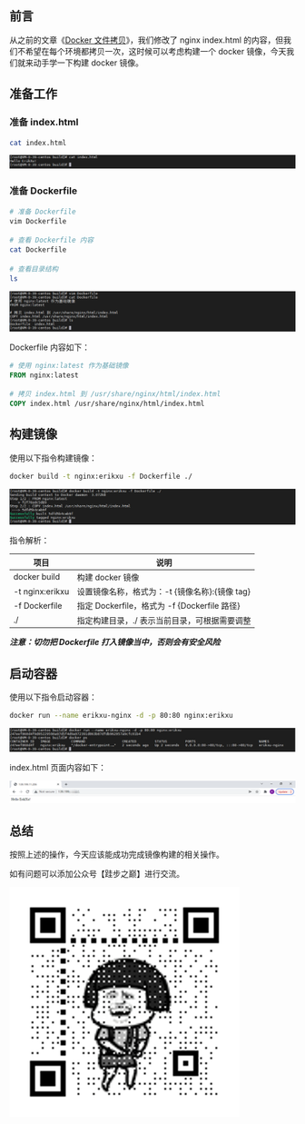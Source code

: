 ## 前言

从之前的文章《[Docker 文件拷贝](cp.md)》，我们修改了 nginx index.html 的内容，但我们不希望在每个环境都拷贝一次，这时候可以考虑构建一个 docker 镜像，今天我们就来动手学一下构建 docker 镜像。

## 准备工作

### 准备 index.html

``` bash
cat index.html
```

![准备 index.html](images/build/1.png "准备 index.html")

### 准备 Dockerfile

``` bash
# 准备 Dockerfile
vim Dockerfile

# 查看 Dockerfile 内容
cat Dockerfile

# 查看目录结构
ls
```

![准备 Dockerfile](images/build/2.png "准备 Dockerfile")

Dockerfile 内容如下：

``` dockerfile
# 使用 nginx:latest 作为基础镜像
FROM nginx:latest

# 拷贝 index.html 到 /usr/share/nginx/html/index.html
COPY index.html /usr/share/nginx/html/index.html
```

## 构建镜像

使用以下指令构建镜像：

``` bash
docker build -t nginx:erikxu -f Dockerfile ./
```

![构建镜像](images/build/3.png "构建镜像")

指令解析：

| 项目 | 说明 |
| ------- | ------- |
| docker build | 构建 docker 镜像 |
| \-t nginx:erikxu | 设置镜像名称，格式为：\-t {镜像名称}:{镜像 tag} |
| \-f Dockerfile | 指定 Dockerfile，格式为 \-f {Dockerfile 路径} |
| ./ | 指定构建目录，./ 表示当前目录，可根据需要调整 |

***注意：切勿把 Dockerfile 打入镜像当中，否则会有安全风险***

## 启动容器

使用以下指令启动容器：

``` bash
docker run --name erikxu-nginx -d -p 80:80 nginx:erikxu
```

![启动容器](images/build/4.png "启动容器")

index.html 页面内容如下：

![index.html](images/build/5.png "index.html")

## 总结

按照上述的操作，今天应该能成功完成镜像构建的相关操作。

如有问题可以添加公众号【跬步之巅】进行交流。

![跬步之巅](/images/qrcode.gif "跬步之巅")
